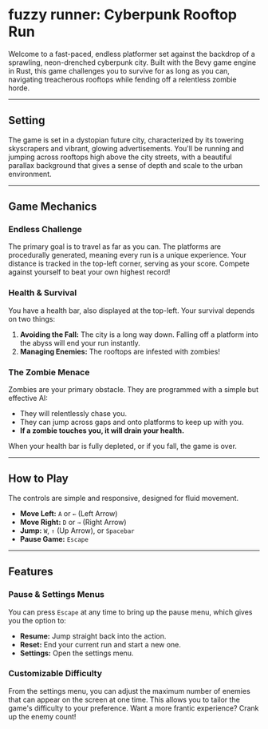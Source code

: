 # fuzzy runner: Cyberpunk Rooftop Run

Welcome to a fast-paced, endless platformer set against the backdrop of a sprawling, neon-drenched cyberpunk city. Built with the Bevy game engine in Rust, this game challenges you to survive for as long as you can, navigating treacherous rooftops while fending off a relentless zombie horde.

-----

## Setting

The game is set in a dystopian future city, characterized by its towering skyscrapers and vibrant, glowing advertisements. You'll be running and jumping across rooftops high above the city streets, with a beautiful parallax background that gives a sense of depth and scale to the urban environment.

-----

## Game Mechanics

### Endless Challenge

The primary goal is to travel as far as you can. The platforms are procedurally generated, meaning every run is a unique experience. Your distance is tracked in the top-left corner, serving as your score. Compete against yourself to beat your own highest record\!

### Health & Survival

You have a health bar, also displayed at the top-left. Your survival depends on two things:

1.  **Avoiding the Fall:** The city is a long way down. Falling off a platform into the abyss will end your run instantly.
2.  **Managing Enemies:** The rooftops are infested with zombies\!

### The Zombie Menace

Zombies are your primary obstacle. They are programmed with a simple but effective AI:

  * They will relentlessly chase you.
  * They can jump across gaps and onto platforms to keep up with you.
  * **If a zombie touches you, it will drain your health.**

When your health bar is fully depleted, or if you fall, the game is over.

-----

## How to Play

The controls are simple and responsive, designed for fluid movement.

  * **Move Left:** `A` or `←` (Left Arrow)
  * **Move Right:** `D` or `→` (Right Arrow)
  * **Jump:** `W`, `↑` (Up Arrow), or `Spacebar`
  * **Pause Game:** `Escape`

-----

## Features

### Pause & Settings Menus

You can press `Escape` at any time to bring up the pause menu, which gives you the option to:

  * **Resume:** Jump straight back into the action.
  * **Reset:** End your current run and start a new one.
  * **Settings:** Open the settings menu.

### Customizable Difficulty

From the settings menu, you can adjust the maximum number of enemies that can appear on the screen at one time. This allows you to tailor the game's difficulty to your preference. Want a more frantic experience? Crank up the enemy count\!
